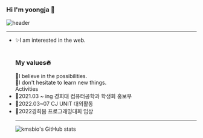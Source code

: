 ### Hi I'm yoongja 👋
![header](https://capsule-render.vercel.app/api?type=egg&color=gradient&height=300&section=header&text=yoongja&fontSize=90)

***

<ul style="list-style-type:disc;">
  <li>✨I am interested in the web.</li>
  <br>
  <h3>My values🔥</h3>
  🌹I believe in the possibilities.
  <br>
  🌹I don't hesitate to learn new things.
  
  <br>
  Activities
  <br>
  <li>🖤2021.03 ~ ing 경희대 컴퓨터공학과 학생회 홍보부</li>
  <li>💛2022.03~07 CJ UNIT 대외활동</li>
  <li>🤍2022경희봄 프로그래밍대회 입상</li>

***

![kmsbio's GitHub stats](https://github-readme-stats.vercel.app/api?username=yoongja)

